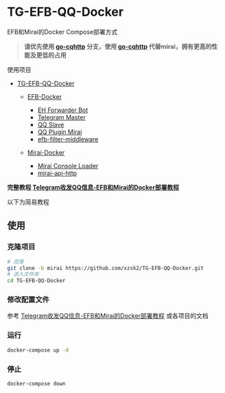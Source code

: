 # TG-EFB-QQ-Docker

EFB和Mirai的Docker Compose部署方式

>**请优先使用 [go-cqhttp](https://github.com/xzsk2/TG-EFB-QQ-Docker/tree/go-cqhttp) 分支，使用 [go-cqhttp](https://github.com/Mrs4s/go-cqhttp) 代替mirai，拥有更高的性能及更低的占用**

使用项目

- [TG-EFB-QQ-Docker](https://github.com/xzsk2/TG-EFB-QQ-Docker)

  - [EFB-Docker](https://github.com/xzsk2/EFB-Docker)
    - [EH Forwarder Bot](https://github.com/ehForwarderBot/ehForwarderBot)
    - [Telegram Master](https://github.com/ehForwarderBot/efb-telegram-master)
    - [QQ Slave](https://github.com/milkice233/efb-qq-slave)
    - [QQ Plugin Mirai](https://github.com/milkice233/efb-qq-plugin-mirai)
    - [efb-filter-middleware](https://github.com/xzsk2/efb-filter-middleware)

  - [Mirai-Docker](https://github.com/xzsk2/Mirai-Docker)
    - [Mirai Console Loader](https://github.com/iTXTech/mirai-console-loader)
    - [mirai-api-http](https://github.com/project-mirai/mirai-api-http)

**完整教程 [Telegram收发QQ信息-EFB和Mirai的Docker部署教程](https://sakari.top/2021/05/05/tg-qq/)**

以下为简易教程

## 使用

### 克隆项目

```bash
# 克隆
git clone -b mirai https://github.com/xzsk2/TG-EFB-QQ-Docker.git
# 进入文件夹
cd TG-EFB-QQ-Docker
```

### 修改配置文件

参考 [Telegram收发QQ信息-EFB和Mirai的Docker部署教程](https://sakari.top/2021/05/05/tg-qq/) 或各项目的文档

### 运行

```bash
docker-compose up -d
```

### 停止

```bash
docker-compose down
```
